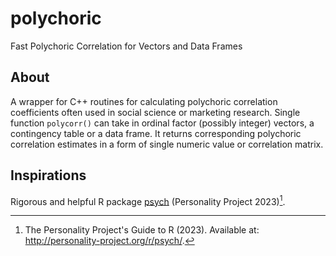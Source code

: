 # polychoric
Fast Polychoric Correlation for Vectors and Data Frames

## About
A wrapper for C++ routines for calculating polychoric correlation coefficients often used in social science or marketing research. Single function `polycorr()` can take in ordinal factor (possibly integer) vectors, a contingency table or a data frame. It returns corresponding polychoric correlation estimates in a form of single numeric value or correlation matrix.

## Inspirations
Rigorous and helpful R package [psych](http://personality-project.org/r/psych/) (Personality Project 2023)[^1].

[^1]: The Personality Project's Guide to R (2023). Available at: http://personality-project.org/r/psych/.
